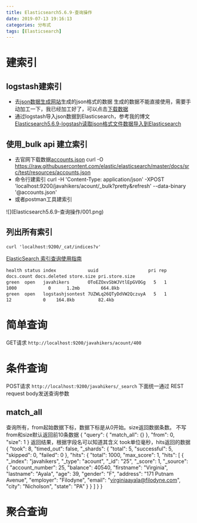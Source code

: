 ```yaml
---
title: Elasticsearch5.6.9-查询操作
date: 2019-07-13 19:16:13
categories: 分布式
tags: [Elasticsearch]
---
```


# 建索引
## logstash建索引
+ 去[json数据生成网站](https://www.json-generator.com)生成的json格式的数据
生成的数据不能直接使用，需要手动加工一下，我已经加工好了，可以点击[下载数据](/download/generated.rar)
+ 通过logstash导入json数据到Elasticsearch，参考我的博文[Elasticsearch5.6.9-logstash读取json格式文件数据导入到Elasticsearch](http://javahikers.github.io/2019/07/14/Elasticsearch5.6.9-logstash%E8%AF%BB%E5%8F%96json%E6%A0%BC%E5%BC%8F%E6%96%87%E4%BB%B6%E6%95%B0%E6%8D%AE%E5%AF%BC%E5%85%A5%E5%88%B0Elasticsearch/)

## 使用_bulk api 建立索引
+ 去官网下载数据[accounts.json](https://raw.githubusercontent.com/elastic/elasticsearch/master/docs/src/test/resources/accounts.json)
        curl -O https://raw.githubusercontent.com/elastic/elasticsearch/master/docs/src/test/resources/accounts.json
+ 命令行建索引
        curl -H 'Content-Type: application/json' -XPOST 'localhost:9200/javahikers/acount/_bulk?pretty&refresh' --data-binary '@accounts.json'
+ 或者postman工具建索引
<div>
![](Elasticsearch5.6.9-查询操作/001.png)
</div>

## 列出所有索引
    curl 'localhost:9200/_cat/indices?v'
[ElasticSearch 索引查询使用指南](https://www.cnblogs.com/pilihaotian/p/5830754.html)

    health status index            uuid                   pri rep docs.count docs.deleted store.size pri.store.size
    green  open   javahikers       OToEZOxvSbWJVtlEpGVOGg   5   1       1000            0      1.2mb        664.8kb
    green  open   logstashjsontest 7UZWLq26QTyDdVW2QczuyA   5   1         12            0    164.8kb         82.4kb

# 简单查询
GET请求 `http://localhost:9200/javahikers/acount/400`

# 条件查询
POST请求 `http://localhost:9200/javahikers/_search`
下面统一通过 REST request body发送查询参数

## match_all
查询所有，from起始数据下标，数据下标是从0开始。size返回数据条数。
不写from和size默认返回前10条数据
    {
        "query": {
            "match_all": {}
        },
        "from": 0,
        "size": 1
    }
返回结果，根据字段名可以知道其含义
took单位毫秒，hits返回的数据
    {
        "took": 8,
        "timed_out": false,
        "_shards": {
            "total": 5,
            "successful": 5,
            "skipped": 0,
            "failed": 0
        },
        "hits": {
            "total": 1000,
            "max_score": 1,
            "hits": [
                {
                    "_index": "javahikers",
                    "_type": "acount",
                    "_id": "25",
                    "_score": 1,
                    "_source": {
                        "account_number": 25,
                        "balance": 40540,
                        "firstname": "Virginia",
                        "lastname": "Ayala",
                        "age": 39,
                        "gender": "F",
                        "address": "171 Putnam Avenue",
                        "employer": "Filodyne",
                        "email": "virginiaayala@filodyne.com",
                        "city": "Nicholson",
                        "state": "PA"
                    }
                }
            ]
        }
    }


# 聚合查询
